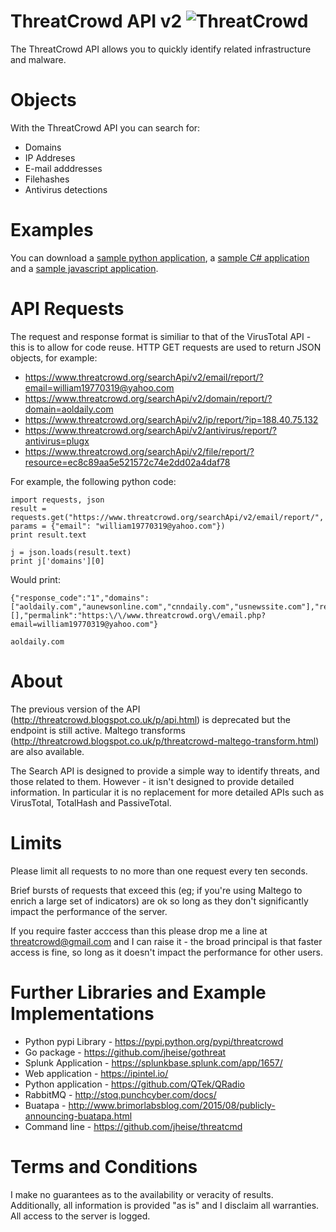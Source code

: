 # ThreatCrowd API v2 ![ThreatCrowd](https://www.threatcrowd.org/img/home.png  "ThreatCrowd")
The ThreatCrowd API allows you to quickly identify related infrastructure and malware.

# Objects 
With the ThreatCrowd API you can search for:
- Domains
- IP Addreses
- E-mail adddresses
- Filehashes
- Antivirus detections

# Examples
You can download a  [sample python application](https://github.com/threatcrowd/ApiV2/blob/master/PythonExample/threatcrowd.py), a [sample C# application](https://github.com/threatcrowd/ApiV2/tree/master/CSharpExample) and a [sample javascript application](http://jsfiddle.net/qq7beyy6/). 

# API Requests
The request and response format is similiar to that of the VirusTotal API - this is to allow for code reuse. 
HTTP GET requests are used to return JSON objects, for example:

- https://www.threatcrowd.org/searchApi/v2/email/report/?email=william19770319@yahoo.com
- https://www.threatcrowd.org/searchApi/v2/domain/report/?domain=aoldaily.com
- https://www.threatcrowd.org/searchApi/v2/ip/report/?ip=188.40.75.132
- https://www.threatcrowd.org/searchApi/v2/antivirus/report/?antivirus=plugx
- https://www.threatcrowd.org/searchApi/v2/file/report/?resource=ec8c89aa5e521572c74e2dd02a4daf78


For example, the following python code:
```
import requests, json
result =  requests.get("https://www.threatcrowd.org/searchApi/v2/email/report/", params = {"email": "william19770319@yahoo.com"})
print result.text

j = json.loads(result.text)
print j['domains'][0]
```

Would print:
```
{"response_code":"1","domains":["aoldaily.com","aunewsonline.com","cnndaily.com","usnewssite.com"],"references":[],"permalink":"https:\/\/www.threatcrowd.org\/email.php?email=william19770319@yahoo.com"}

aoldaily.com
```

# About
The previous version of the API (http://threatcrowd.blogspot.co.uk/p/api.html) is deprecated but the endpoint is still active.
Maltego transforms (http://threatcrowd.blogspot.co.uk/p/threatcrowd-maltego-transform.html) are also available.

The Search API is designed to provide a simple way to identify threats, and those related to them.
However - it isn't designed to provide detailed information. In particular it is no replacement for more detailed APIs such as VirusTotal, TotalHash and PassiveTotal.

# Limits
Please limit all requests to no more than one request every ten seconds.

Brief bursts of requests that exceed this (eg; if you're using Maltego to enrich a large set of indicators) are ok so long as they don't significantly impact the performance of the server.

If you require faster acccess than this please drop me a line at threatcrowd@gmail.com and I can raise it - the broad principal is that faster access is fine, so long as it doesn't impact the performance for other users.

# Further Libraries and Example Implementations
- Python pypi Library - https://pypi.python.org/pypi/threatcrowd
- Go package - https://github.com/jheise/gothreat
- Splunk Application - https://splunkbase.splunk.com/app/1657/
- Web application - https://ipintel.io/
- Python application - https://github.com/QTek/QRadio
- RabbitMQ - http://stoq.punchcyber.com/docs/
- Buatapa - http://www.brimorlabsblog.com/2015/08/publicly-announcing-buatapa.html
- Command line - https://github.com/jheise/threatcmd

# Terms and Conditions
I make no guarantees as to the availability or veracity of results.
Additionally, all information is provided "as is" and I disclaim all warranties.
All access to the server is logged.
